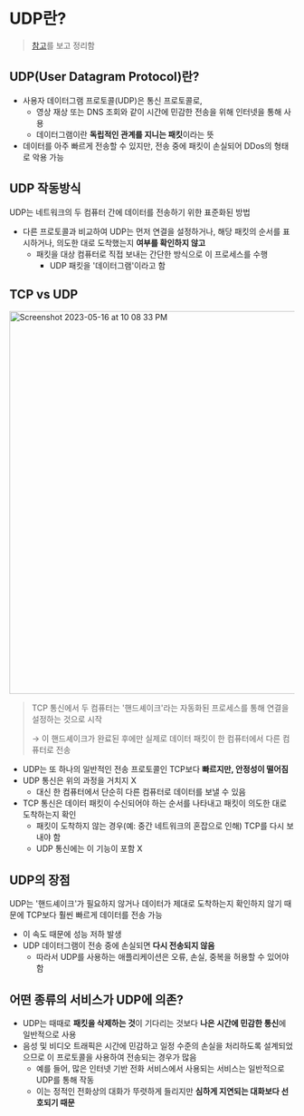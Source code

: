 # UDP란?
> [참고](https://www.cloudflare.com/ko-kr/learning/ddos/glossary/user-datagram-protocol-udp/)를 보고 정리함
## ****UDP(User Datagram Protocol)란?****
- 사용자 데이터그램 프로토콜(UDP)은 통신 프로토콜로,
    - 영상 재상 또는 DNS 조회와 같이 시간에 민감한 전송을 위해 인터넷을 통해 사용
    - 데이터그램이란 **독립적인 관계를 지니는 패킷**이라는 뜻
- 데이터를 아주 빠르게 전송할 수 있지만, 전송 중에 패킷이 손실되어 DDos의 형태로 악용 가능

## UDP 작동방식

UDP는 네트워크의 두 컴퓨터 간에 데이터를 전송하기 위한 표준화된 방법

- 다른 프로토콜과 비교하여 UDP는 먼저 연결을 설정하거나, 해당 패킷의 순서를 표시하거나, 의도한 대로 도착했는지 **여부를 확인하지 않고**
  - 패킷을 대상 컴퓨터로 직접 보내는 간단한 방식으로 이 프로세스를 수행
    - UDP 패킷을 '데이터그램'이라고 함

## TCP vs UDP
<img width="675" alt="Screenshot 2023-05-16 at 10 08 33 PM" src="https://github.com/jminkkk/TIL/assets/102847513/ce5dd4f5-2f2e-49f8-9cb4-33f1256d3e79">

> TCP 통신에서 두 컴퓨터는 '핸드셰이크'라는 자동화된 프로세스를 통해 연결을 설정하는 것으로 시작
>  
> → 이 핸드셰이크가 완료된 후에만 실제로 데이터 패킷이 한 컴퓨터에서 다른 컴퓨터로 전송

- UDP는 또 하나의 일반적인 전송 프로토콜인 TCP보다 **빠르지만, 안정성이 떨어짐**
- UDP 통신은 위의 과정을 거치지 X
    - 대신 한 컴퓨터에서 단순히 다른 컴퓨터로 데이터를 보낼 수 있음
- TCP 통신은 데이터 패킷이 수신되어야 하는 순서를 나타내고 패킷이 의도한 대로 도착하는지 확인
    - 패킷이 도착하지 않는 경우(예: 중간 네트워크의 혼잡으로 인해) TCP를 다시 보내야 함
    - UDP 통신에는 이 기능이 포함 X
## UDP의 장점
UDP는 '핸드셰이크'가 필요하지 않거나 데이터가 제대로 도착하는지 확인하지 않기 때문에 TCP보다 훨씬 빠르게 데이터를 전송 가능
+ 이 속도 때문에 성능 저하 발생
+  UDP 데이터그램이 전송 중에 손실되면 **다시 전송되지 않음**
   +  따라서 UDP를 사용하는 애플리케이션은 오류, 손실, 중복을 허용할 수 있어야 함

## **어떤 종류의 서비스가 UDP에 의존?**

+ UDP는 때때로 **패킷을 삭제하는 것**이 기다리는 것보다 **나은 시간에 민감한 통신**에 일반적으로 사용
+ 음성 및 비디오 트래픽은 시간에 민감하고 일정 수준의 손실을 처리하도록 설계되었으므로 이 프로토콜을 사용하여 전송되는 경우가 많음 
  + 예를 들어, 많은 인터넷 기반 전화 서비스에서 사용되는 서비스는 일반적으로 UDP를 통해 작동
  + 이는 정적인 전화상의 대화가 뚜렷하게 들리지만 **심하게 지연되는 대화보다 선호되기 때문**